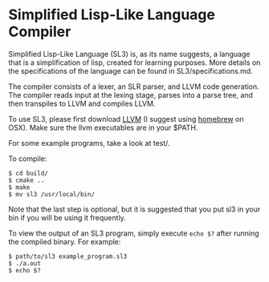# Simplified Lisp-Like Language Compiler
Simplified Lisp-Like Language (SL3) is, as its name suggests, a language that is a simplification of lisp, created for learning purposes. More details on the specifications of the language can be found in SL3/specifications.md.

The compiler consists of a lexer, an SLR parser, and LLVM code generation. The compiler reads input at the lexing stage, parses into a parse tree, and then transpiles to LLVM and compiles LLVM.

To use SL3, please first download [LLVM](https://llvm.org/docs/GettingStarted.html) (I suggest using [homebrew](https://embeddedartistry.com/blog/2017/2/20/installing-clangllvm-on-osx) on OSX). Make sure the llvm executables are in your $PATH.

For some example programs, take a look at test/.

To compile:
```
$ cd build/
$ cmake ..
$ make
$ mv sl3 /usr/local/bin/
```
Note that the last step is optional, but it is suggested that you put sl3 in your bin if you will be using it frequently.

To view the output of an SL3 program,  simply execute `echo $?` after running the compiled binary. For example:
```
$ path/to/sl3 example_program.sl3
$ ./a.out
$ echo $?
```

